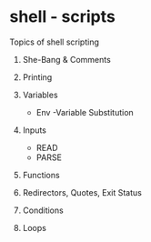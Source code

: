 # shell - scripts

Topics of shell scripting

1. She-Bang & Comments
2. Printing 
3. Variables
    - Env
    -Variable Substitution

4. Inputs
    - READ
    - PARSE

5. Functions
6. Redirectors, Quotes, Exit Status
7. Conditions
8. Loops